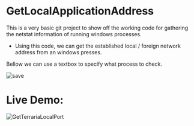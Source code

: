 # GetLocalApplicationAddress
This is a very basic git project to show off the working code for gathering the netstat information of running windows processes.
+ Using this code, we can get the established local / foreign network address from an windows presses.

Bellow we can use a textbox to specify what process to check.

![save](https://user-images.githubusercontent.com/33048298/203162823-6d2fb933-1b92-4f13-9c96-613dac2e7cd9.PNG)

# Live Demo:
![GetTerrariaLocalPort](https://user-images.githubusercontent.com/33048298/203161059-ddba6be4-1606-45a7-b60f-298b315b6d34.gif)
